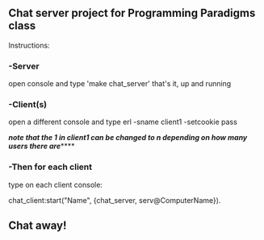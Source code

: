 ## Chat server project for Programming Paradigms class

Instructions:


### -Server

open console and type 'make chat_server' that's it, up and running


### -Client(s)

open a different console and type erl -sname client1 -setcookie pass 

*********note that the 1 in client1 can be changed to n depending on how many users there are*************

### -Then for each client

type on each client console:

chat_client:start("Name", {chat_server, serv@ComputerName}).


## Chat away!
